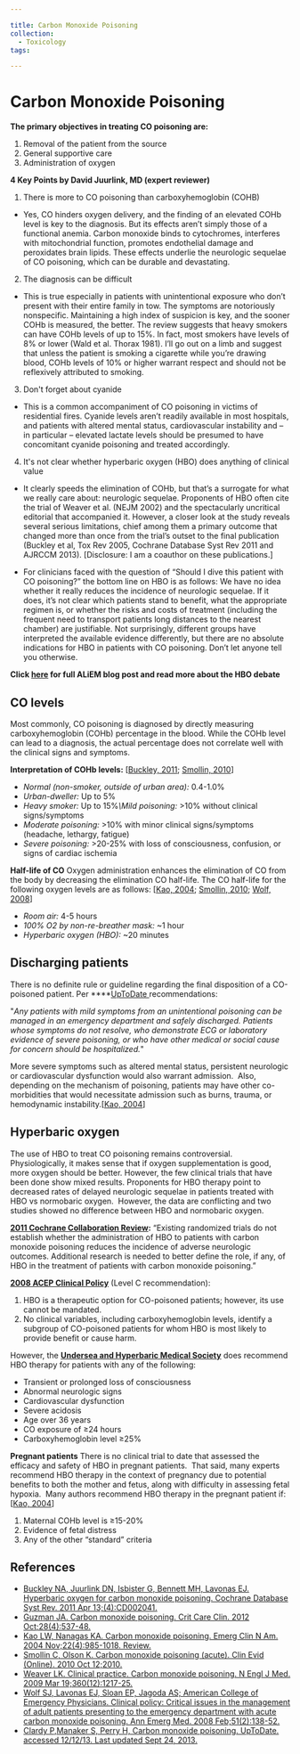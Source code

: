 ```yaml
---

title: Carbon Monoxide Poisoning
collection:
  - Toxicology
tags:

---
```


# Carbon Monoxide Poisoning

**The primary objectives in treating CO poisoning are:**

1.  Removal of the patient from the source
2.  General supportive care
3.  Administration of oxygen 

**4 Key Points by David Juurlink, MD (expert reviewer)**

1. There is more to CO poisoning than carboxyhemoglobin (COHB)
  - Yes, CO hinders oxygen delivery, and the finding of an elevated COHb level is key to the diagnosis. But its effects aren’t simply those of a functional anemia. Carbon monoxide binds to cytochromes, interferes with mitochondrial function, promotes endothelial damage and peroxidates brain lipids. These effects underlie the neurologic sequelae of CO poisoning, which can be durable and devastating.

2. The diagnosis can be difficult

  - This is true especially in patients with unintentional exposure who don’t present with their entire family in tow. The symptoms are notoriously nonspecific. Maintaining a high index of suspicion is key, and the sooner COHb is measured, the better. The review suggests that heavy smokers can have COHb levels of up to 15%. In fact, most smokers have levels of 8% or lower (Wald et al. Thorax 1981). I’ll go out on a limb and suggest that unless the patient is smoking a cigarette while you’re drawing blood, COHb levels of 10% or higher warrant respect and should not be reflexively attributed to smoking.  

3. Don't forget about cyanide

  - This is a common accompaniment of CO poisoning in victims of residential fires.  Cyanide levels aren’t readily available in most hospitals, and patients with altered mental status, cardiovascular instability and – in particular – elevated lactate levels should be presumed to have concomitant cyanide poisoning and treated accordingly.

4. It's not clear whether hyperbaric oxygen (HBO) does anything of clinical value

  - It clearly speeds the elimination of COHb, but that’s a surrogate for what we really care about: neurologic sequelae. Proponents of HBO often cite the trial of Weaver et al. (NEJM 2002) and the spectacularly uncritical editorial that accompanied it. However, a closer look at the study reveals several serious limitations, chief among them a primary outcome that changed more than once from the trial’s outset to the final publication (Buckley et al, Tox Rev 2005, Cochrane Database Syst Rev 2011 and AJRCCM 2013). [Disclosure: I am a coauthor on these publications.]

  - For clinicians faced with the question of “Should I dive this patient with CO poisoning?” the bottom line on HBO is as follows: We have no idea whether it really reduces the incidence of neurologic sequelae. If it does, it’s not clear which patients stand to benefit, what the appropriate regimen is, or whether the risks and costs of treatment (including the frequent need to transport patients long distances to the nearest chamber) are justifiable. Not surprisingly, different groups have interpreted the available evidence differently, but there are no absolute indications for HBO in patients with CO poisoning. Don’t let anyone tell you otherwise.

**Click [here](http://academiclifeinem.com/dive-dive/) for full ALiEM blog post and read more about the HBO debate**

## CO levels

Most commonly, CO poisoning is diagnosed by directly measuring carboxyhemoglobin (COHb) percentage in the blood. While the COHb level can lead to a diagnosis, the actual percentage does not correlate well with the clinical signs and symptoms.

**Interpretation of COHb levels:** \[[Buckley, 2011](http://www.ncbi.nlm.nih.gov/pubmed/21491385); [Smollin, 2010](http://www.ncbi.nlm.nih.gov/pubmed/21418677)\]

-   *Normal (non-smoker, outside of urban area):* 0.4-1.0%
-   *Urban-dweller:* Up to 5%
-   *Heavy smoker:* Up to 15%*\\Mild poisoning:* &gt;10% without clinical signs/symptoms
-   *Moderate poisoning:* &gt;10% with minor clinical signs/symptoms (headache, lethargy, fatigue)
-   *Severe poisoning:* &gt;20-25% with loss of consciousness, confusion, or signs of cardiac ischemia

**Half-life of CO**
Oxygen administration enhances the elimination of CO from the body by decreasing the elimination CO half-life. The CO half-life for the following oxygen levels are as follows: \[[Kao, 2004](http://www.ncbi.nlm.nih.gov/pubmed/15474779); [Smollin, 2010](http://www.ncbi.nlm.nih.gov/pubmed/21418677); [Wolf, 2008](http://www.ncbi.nlm.nih.gov/pubmed/18206551)\] 

-   *Room air:* 4-5 hours
-   *100% O2 by non-re-breather mask:* ~1 hour
-   *Hyperbaric oxygen (HBO):* ~20 minutes

## Discharging patients

There is no definite rule or guideline regarding the final disposition of a CO-poisoned patient. Per ****[UpToDate ](http://www.uptodate.com/contents/carbon-monoxide-poisoning)recommendations: 

"*Any patients with mild symptoms from an unintentional poisoning can be managed in an emergency department and safely discharged. Patients whose symptoms do not resolve, who demonstrate ECG or laboratory evidence of severe poisoning, or who have other medical or social cause for concern should be hospitalized.*"

More severe symptoms such as altered mental status, persistent neurologic or cardiovascular dysfunction would also warrant admission.  Also, depending on the mechanism of poisoning, patients may have other co-morbidities that would necessitate admission such as burns, trauma, or hemodynamic instability.\[[Kao, 2004](http://www.ncbi.nlm.nih.gov/pubmed/15474779)\]

## Hyperbaric oxygen

The use of HBO to treat CO poisoning remains controversial. Physiologically, it makes sense that if oxygen supplementation is good, more oxygen should be better. However, the few clinical trials that have been done show mixed results. Proponents for HBO therapy point to decreased rates of delayed neurologic sequelae in patients treated with HBO vs normobaric oxygen.  However, the data are conflicting and two studies showed no difference between HBO and normobaric oxygen. 

**[2011 Cochrane Collaboration Review](http://www.ncbi.nlm.nih.gov/pubmed/21491385):**
“Existing randomized trials do not establish whether the administration of HBO to patients with carbon monoxide poisoning reduces the incidence of adverse neurologic outcomes. Additional research is needed to better define the role, if any, of HBO in the treatment of patients with carbon monoxide poisoning.”

**[2008 ACEP Clinical Policy](http://www.ncbi.nlm.nih.gov/pubmed/18206551)** (Level C recommendation):

1.  HBO is a therapeutic option for CO-poisoned patients; however, its use cannot be mandated.
2.  No clinical variables, including carboxyhemoglobin levels, identify a subgroup of CO-poisoned patients for whom HBO is most likely to provide benefit or cause harm.

However, the **[Undersea and Hyperbaric Medical Society](http://www.ncbi.nlm.nih.gov/pubmed/19297574)** does recommend HBO therapy for patients with any of the following: 

-   Transient or prolonged loss of consciousness
-   Abnormal neurologic signs
-   Cardiovascular dysfunction
-   Severe acidosis
-   Age over 36 years
-   CO exposure of ≥24 hours
-   Carboxyhemoglobin level ≥25%

**Pregnant patients**
There is no clinical trial to date that assessed the efficacy and safety of HBO in pregnant patients.  That said, many experts recommend HBO therapy in the context of pregnancy due to potential benefits to both the mother and fetus, along with difficulty in assessing fetal hypoxia.  Many authors recommend HBO therapy in the pregnant patient if: \[[Kao, 2004](http://www.ncbi.nlm.nih.gov/pubmed/15474779)\]

1.  Maternal COHb level is ≥15-20%
2.  Evidence of fetal distress
3.  Any of the other “standard” criteria 

## References

-   [Buckley NA, Juurlink DN, Isbister G, Bennett MH, Lavonas EJ. Hyperbaric oxygen for carbon monoxide poisoning. Cochrane Database Syst Rev. 2011 Apr 13;(4):CD002041.](http://www.ncbi.nlm.nih.gov/pubmed/21491385)
-   [Guzman JA. Carbon monoxide poisoning. Crit Care Clin. 2012 Oct;28(4):537-48.](http://www.ncbi.nlm.nih.gov/pubmed/22998990)
-   [Kao LW, Nanagas KA. Carbon monoxide poisoning. Emerg Clin N Am. 2004 Nov;22(4):985-1018. Review.](http://www.ncbi.nlm.nih.gov/pubmed/15474779)
-   [Smollin C, Olson K. Carbon monoxide poisoning (acute). Clin Evid (Online). 2010 Oct 12;2010.](http://www.ncbi.nlm.nih.gov/pubmed/21418677)
-   [Weaver LK. Clinical practice. Carbon monoxide poisoning. N Engl J Med. 2009 Mar 19;360(12):1217-25.](http://www.ncbi.nlm.nih.gov/pubmed/19297574)
-   [Wolf SJ, Lavonas EJ, Sloan EP, Jagoda AS; American College of Emergency Physicians. Clinical policy: Critical issues in the management of adult patients presenting to the emergency department with acute carbon monoxide poisoning. Ann Emerg Med. 2008 Feb;51(2):138-52.](http://www.ncbi.nlm.nih.gov/pubmed/18206551)
-   [Clardy P,Manaker S, Perry H, Carbon monoxide poisoning. UpToDate. accessed 12/12/13. Last updated Sept 24, 2013.](http://www.uptodate.com/contents/carbon-monoxide-poisoning)
